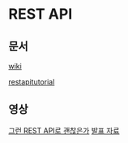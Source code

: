 # REST API

## 문서

[wiki](https://en.wikipedia.org/wiki/Representational_state_transfer)

[restapitutorial](https://www.restapitutorial.com/)

## 영상

[그런 REST API로 괜찮은가](https://tv.naver.com/v/2292653) [발표 자료](http://slides.com/eungjun/rest#/4)

